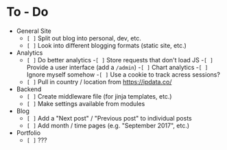 # To - Do
- General Site
	- `[ ]` Split out blog into personal, dev, etc.
	- `[ ]` Look into different blogging formats (static site, etc.)
- Analytics
	- `[ ]` Do better analytics
		-`[ ]` Store requests that don't load JS
		-`[ ]` Provide a user interface (add a `/admin`)
		-`[ ]` Chart analytics
		-`[ ]` Ignore myself somehow
		-`[ ]` Use a cookie to track acress sessions?
	- `[ ]` Pull in country / location from https://ipdata.co/
- Backend
	- `[ ]` Create middleware file (for jinja templates, etc.)
	- `[ ]` Make settings available from modules
- Blog
	- `[ ]` Add a "Next post" / "Previous post" to individual posts
	- `[ ]` Add month / time pages (e.g. "September 2017", etc.)
- Portfolio
	- `[ ]` ???

